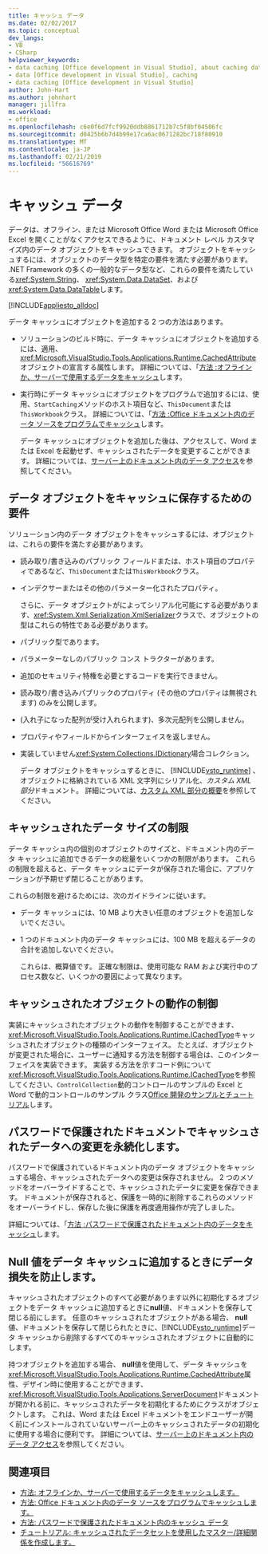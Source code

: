 ```yaml
---
title: キャッシュ データ
ms.date: 02/02/2017
ms.topic: conceptual
dev_langs:
- VB
- CSharp
helpviewer_keywords:
- data caching [Office development in Visual Studio], about caching data
- data [Office development in Visual Studio], caching
- data caching [Office development in Visual Studio]
author: John-Hart
ms.author: johnhart
manager: jillfra
ms.workload:
- office
ms.openlocfilehash: c6e0f6d7fcf9920ddb8861712b7c5f8bf04506fc
ms.sourcegitcommit: d0425b6b7d4b99e17ca6ac0671282bc718f80910
ms.translationtype: MT
ms.contentlocale: ja-JP
ms.lasthandoff: 02/21/2019
ms.locfileid: "56616769"
---
```

# <a name="cache-data"></a>キャッシュ データ
  データは、オフライン、または Microsoft Office Word または Microsoft Office Excel を開くことがなくアクセスできるように、ドキュメント レベル カスタマイズ内のデータ オブジェクトをキャッシュできます。 オブジェクトをキャッシュするには、オブジェクトのデータ型を特定の要件を満たす必要があります。 .NET Framework の多くの一般的なデータ型など、これらの要件を満たしている<xref:System.String>、 <xref:System.Data.DataSet>、および<xref:System.Data.DataTable>します。

 [!INCLUDE[appliesto_alldoc](../vsto/includes/appliesto-alldoc-md.md)]

 データ キャッシュにオブジェクトを追加する 2 つの方法はあります。

- ソリューションのビルド時に、データ キャッシュにオブジェクトを追加するには、適用、<xref:Microsoft.VisualStudio.Tools.Applications.Runtime.CachedAttribute>オブジェクトの宣言する属性します。 詳細については、「[方法 :オフラインか、サーバーで使用するデータをキャッシュ](../vsto/how-to-cache-data-for-use-offline-or-on-a-server.md)します。

- 実行時にデータ キャッシュにオブジェクトをプログラムで追加するには、使用、`StartCaching`メソッドのホスト項目など、`ThisDocument`または`ThisWorkbook`クラス。 詳細については、「[方法 :Office ドキュメント内のデータ ソースをプログラムでキャッシュ](../vsto/how-to-programmatically-cache-a-data-source-in-an-office-document.md)します。

  データ キャッシュにオブジェクトを追加した後は、アクセスして、Word または Excel を起動せず、キャッシュされたデータを変更することができます。 詳細については、[サーバー上のドキュメント内のデータ アクセス](../vsto/accessing-data-in-documents-on-the-server.md)を参照してください。

## <a name="requirements-for-data-objects-to-be-cached"></a>データ オブジェクトをキャッシュに保存するための要件
 ソリューション内のデータ オブジェクトをキャッシュするには、オブジェクトは、これらの要件を満たす必要があります。

- 読み取り/書き込みのパブリック フィールドまたは、ホスト項目のプロパティであるなど、`ThisDocument`または`ThisWorkbook`クラス。

- インデクサーまたはその他のパラメーター化されたプロパティ。

  さらに、データ オブジェクトがによってシリアル化可能にする必要があります、<xref:System.Xml.Serialization.XmlSerializer>クラスで、オブジェクトの型はこれらの特性である必要があります。

- パブリック型であります。

- パラメーターなしのパブリック コンス トラクターがあります。

- 追加のセキュリティ特権を必要とするコードを実行できません。

- 読み取り/書き込みパブリックのプロパティ (その他のプロパティは無視されます) のみを公開します。

- (入れ子になった配列が受け入れられます)、多次元配列を公開しません。

- プロパティやフィールドからインターフェイスを返しません。

- 実装していません<xref:System.Collections.IDictionary>場合コレクション。

  データ オブジェクトをキャッシュするときに、 [!INCLUDE[vsto_runtime](../vsto/includes/vsto-runtime-md.md)] 、オブジェクトに格納されている XML 文字列にシリアル化、*カスタム XML 部分*ドキュメント。 詳細については、[カスタム XML 部分の概要](../vsto/custom-xml-parts-overview.md)を参照してください。

## <a name="cached-data-size-limits"></a>キャッシュされたデータ サイズの制限
 データ キャッシュ内の個別のオブジェクトのサイズと、ドキュメント内のデータ キャッシュに追加できるデータの総量をいくつかの制限があります。 これらの制限を超えると、データ キャッシュにデータが保存された場合に、アプリケーションが予期せず閉じることがあります。

 これらの制限を避けるためには、次のガイドラインに従います。

- データ キャッシュには、10 MB より大きい任意のオブジェクトを追加しないでください。

- 1 つのドキュメント内のデータ キャッシュには、100 MB を超えるデータの合計を追加しないでください。

  これらは、概算値です。 正確な制限は、使用可能な RAM および実行中のプロセス数など、いくつかの要因によって異なります。

## <a name="control-the-behavior-of-cached-objects"></a>キャッシュされたオブジェクトの動作の制御
 実装にキャッシュされたオブジェクトの動作を制御することができます、<xref:Microsoft.VisualStudio.Tools.Applications.Runtime.ICachedType>キャッシュされたオブジェクトの種類のインターフェイス。 たとえば、オブジェクトが変更された場合に、ユーザーに通知する方法を制御する場合は、このインターフェイスを実装できます。 実装する方法を示すコード例について<xref:Microsoft.VisualStudio.Tools.Applications.Runtime.ICachedType>を参照してください、`ControlCollection`動的コントロールのサンプルの Excel と Word で動的コントロールのサンプル クラス[Office 開発のサンプルとチュートリアル](../vsto/office-development-samples-and-walkthroughs.md)します。

## <a name="persist-changes-to-cached-data-in-password-protected-documents"></a>パスワードで保護されたドキュメントでキャッシュされたデータへの変更を永続化します。
 パスワードで保護されているドキュメント内のデータ オブジェクトをキャッシュする場合、キャッシュされたデータへの変更は保存されません。 2 つのメソッドをオーバーライドすることで、キャッシュされたデータに変更を保存できます。 ドキュメントが保存されると、保護を一時的に削除するこれらのメソッドをオーバーライドし、保存した後に保護を再度適用操作が完了しました。

 詳細については、「[方法 :パスワードで保護されたドキュメント内のデータをキャッシュ](../vsto/how-to-cache-data-in-a-password-protected-document.md)します。

## <a name="prevent-data-loss-when-adding-null-values-to-the-data-cache"></a>Null 値をデータ キャッシュに追加するときにデータ損失を防止します。
 キャッシュされたオブジェクトのすべて必要があります以外に初期化するオブジェクトをデータ キャッシュに追加するときに**null**値、ドキュメントを保存して閉じる前にします。 任意のキャッシュされたオブジェクトがある場合、 **null**値、ドキュメントを保存して閉じられたときに、[!INCLUDE[vsto_runtime](../vsto/includes/vsto-runtime-md.md)]データ キャッシュから削除するすべてのキャッシュされたオブジェクトに自動的にします。

 持つオブジェクトを追加する場合、 **null**値を使用して、データ キャッシュを<xref:Microsoft.VisualStudio.Tools.Applications.Runtime.CachedAttribute>属性、デザイン時に使用することができます、<xref:Microsoft.VisualStudio.Tools.Applications.ServerDocument>ドキュメントが開かれる前に、キャッシュされたデータを初期化するためにクラスがオブジェクトします。 これは、Word または Excel ドキュメントをエンドユーザーが開く前にインストールされていないサーバー上のキャッシュされたデータの初期化に使用する場合に便利です。 詳細については、[サーバー上のドキュメント内のデータ アクセス](../vsto/accessing-data-in-documents-on-the-server.md)を参照してください。

## <a name="see-also"></a>関連項目
- [方法: オフラインか、サーバーで使用するデータをキャッシュします。](../vsto/how-to-cache-data-for-use-offline-or-on-a-server.md)
- [方法: Office ドキュメント内のデータ ソースをプログラムでキャッシュします。](../vsto/how-to-programmatically-cache-a-data-source-in-an-office-document.md)
- [方法: パスワードで保護されたドキュメント内のキャッシュ データ](../vsto/how-to-cache-data-in-a-password-protected-document.md)
- [チュートリアル: キャッシュされたデータセットを使用したマスター/詳細関係を作成します。](../vsto/walkthrough-creating-a-master-detail-relation-using-a-cached-dataset.md)
